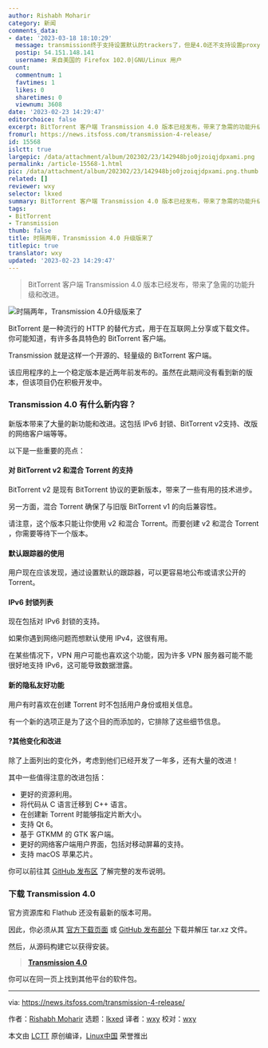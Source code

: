 ```yaml
---
author: Rishabh Moharir
category: 新闻
comments_data:
- date: '2023-03-18 18:10:29'
  message: transmission终于支持设置默认的trackers了，但是4.0还不支持设置proxy，这对我来说是刚需
  postip: 54.151.148.141
  username: 来自美国的 Firefox 102.0|GNU/Linux 用户
count:
  commentnum: 1
  favtimes: 1
  likes: 0
  sharetimes: 0
  viewnum: 3608
date: '2023-02-23 14:29:47'
editorchoice: false
excerpt: BitTorrent 客户端 Transmission 4.0 版本已经发布，带来了急需的功能升级和改进。
fromurl: https://news.itsfoss.com/transmission-4-release/
id: 15568
islctt: true
largepic: /data/attachment/album/202302/23/142948bjo0jzoiqjdpxami.png
permalink: /article-15568-1.html
pic: /data/attachment/album/202302/23/142948bjo0jzoiqjdpxami.png.thumb.jpg
related: []
reviewer: wxy
selector: lkxed
summary: BitTorrent 客户端 Transmission 4.0 版本已经发布，带来了急需的功能升级和改进。
tags:
- BitTorrent
- Transmission
thumb: false
title: 时隔两年，Transmission 4.0 升级版来了
titlepic: true
translator: wxy
updated: '2023-02-23 14:29:47'
---
```



> 
> BitTorrent 客户端 Transmission 4.0 版本已经发布，带来了急需的功能升级和改进。
> 
> 
> 


![时隔两年，Transmission 4.0升级版来了](/data/attachment/album/202302/23/142948bjo0jzoiqjdpxami.png)


BitTorrent 是一种流行的 HTTP 的替代方式，用于在互联网上分享或下载文件。你可能知道，有许多各具特色的 BitTorrent 客户端。


Transmission 就是这样一个开源的、轻量级的 BitTorrent 客户端。


该应用程序的上一个稳定版本是近两年前发布的。虽然在此期间没有看到新的版本，但该项目仍在积极开发中。


### Transmission 4.0 有什么新内容？


新版本带来了大量的新功能和改进。这包括 IPv6 封锁、BitTorrent v2支持、改版的网络客户端等等。


以下是一些重要的亮点：


#### 对 BitTorrent v2 和混合 Torrent 的支持


BitTorrent v2 是现有 BitTorrent 协议的更新版本，带来了一些有用的技术进步。


另一方面，混合 Torrent 确保了与旧版 BitTorrent v1 的向后兼容性。


请注意，这个版本只能让你使用 v2 和混合 Torrent。而要创建 v2 和混合 Torrent ，你需要等待下一个版本。


#### 默认跟踪器的使用


用户现在应该发现，通过设置默认的跟踪器，可以更容易地公布或请求公开的 Torrent。


#### IPv6 封锁列表


现在包括对 IPv6 封锁的支持。


如果你遇到网络问题而想默认使用 IPv4，这很有用。


在某些情况下，VPN 用户可能也喜欢这个功能，因为许多 VPN 服务器可能不能很好地支持 IPv6，这可能导致数据泄露。


#### 新的隐私友好功能


用户有时喜欢在创建 Torrent 时不包括用户身份或相关信息。


有一个新的选项正是为了这个目的而添加的，它排除了这些细节信息。


#### ?️其他变化和改进


除了上面列出的变化外，考虑到他们已经开发了一年多，还有大量的改进！


其中一些值得注意的改进包括：


* 更好的资源利用。
* 将代码从 C 语言迁移到 C++ 语言。
* 在创建新 Torrent 时能够指定片断大小。
* 支持 Qt 6。
* 基于 GTKMM 的 GTK 客户端。
* 更好的网络客户端用户界面，包括对移动屏幕的支持。
* 支持 macOS 苹果芯片。


你可以前往其 [GitHub 发布区](https://github.com/transmission/transmission/releases/tag/4.0.0) 了解完整的发布说明。


### 下载 Transmission 4.0


官方资源库和 Flathub 还没有最新的版本可用。


因此，你必须从其 [官方下载页面](https://transmissionbt.com/download) 或 [GitHub 发布部分](https://github.com/transmission/transmission/releases/tag/4.0.0) 下载并解压 tar.xz 文件。


然后，从源码构建它以获得安装。



> 
> **[Transmission 4.0](https://transmissionbt.com/download)**
> 
> 
> 


你可以在同一页上找到其他平台的软件包。




---


via: <https://news.itsfoss.com/transmission-4-release/>


作者：[Rishabh Moharir](https://news.itsfoss.com/author/rishabh/) 选题：[lkxed](https://github.com/lkxed/) 译者：[wxy](https://github.com/wxy) 校对：[wxy](https://github.com/wxy)


本文由 [LCTT](https://github.com/LCTT/TranslateProject) 原创编译，[Linux中国](https://linux.cn/) 荣誉推出